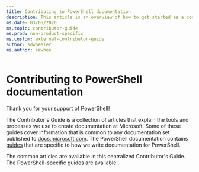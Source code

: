 ```yaml
---
title: Contributing to PowerShell documentation
description: This article is an overview of how to get started as a contributor to the PowerShell documentation.
ms.date: 03/05/2020
ms.topic: contributor-guide
ms.prod: non-product-specific
ms.custom: external-contributor-guide
author: sdwheeler
ms.author: sewhee
---
```

# Contributing to PowerShell documentation

Thank you for your support of PowerShell!

The Contributor's Guide is a collection of articles that explain the tools and processes we use to
create documentation at Microsoft. Some of these guides cover information that is common to any
documentation set published to [docs.microsoft.com][docs]. The PowerShell documentation contains
[guides][psdocs] that are specific to how we write documentation for PowerShell.

The common articles are available in this centralized Contributor's Guide. The PowerShell-specific
guides are available .

<!--link refs-->
[docs]: https://docs.microsoft.com/
[psdocs]: https://docs.microsoft.com/powershell
